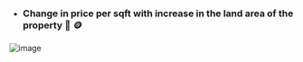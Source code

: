 - ### Change in price per sqft with increase in the land area of the property :house_with_garden:  	:coin:
![image](https://user-images.githubusercontent.com/82713670/194586284-b74221f0-038e-46b5-bfd4-dea754e1077a.jpg)
